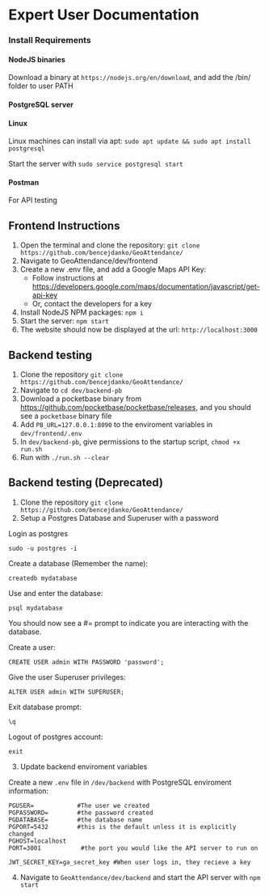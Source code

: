 # Expert User Documentation

### Install Requirements
#### NodeJS binaries

Download a binary at `https://nodejs.org/en/download`, and add the /bin/ folder to user PATH

#### PostgreSQL server
#### Linux   
Linux machines can install via apt: `sudo apt update && sudo apt install postgresql`

Start the server with `sudo service postgresql start`

#### Postman

For API testing

## Frontend Instructions

1. Open the terminal and clone the repository: `git clone https://github.com/bencejdanko/GeoAttendance/`
2. Navigate to GeoAttendance/dev/frontend
3. Create a new .env file, and add a Google Maps API Key:
    - Follow instructions at https://developers.google.com/maps/documentation/javascript/get-api-key
    - Or, contact the developers for a key
4. Install NodeJS NPM packages: `npm i`
5. Start the server: `npm start`
6. The website should now be displayed at the url: `http://localhost:3000`

## Backend testing
1. Clone the repository `git clone https://github.com/bencejdanko/GeoAttendance/`
2. Navigate to `cd dev/backend-pb`
3. Download a pocketbase binary from https://github.com/pocketbase/pocketbase/releases, and you should see a `pocketbase` binary file
4. Add `PB_URL=127.0.0.1:8090` to the enviroment variables in `dev/frontend/.env`
5. In `dev/backend-pb`, give permissions to the startup script, `chmod +x run.sh`
6. Run with `./run.sh --clear`

## Backend testing (Deprecated)
1. Clone the repository `git clone https://github.com/bencejdanko/GeoAttendance/`
2. Setup a Postgres Database and Superuser with a password

Login as postgres
    
`sudo -u postgres -i`

Create a database (Remember the name):

`createdb mydatabase`

Use and enter the database:

`psql mydatabase`

 You should now see a #= prompt to indicate you are interacting with the database.

Create a user:
    
`CREATE USER admin WITH PASSWORD 'password';`

Give the user Superuser privileges:

`ALTER USER admin WITH SUPERUSER;`

Exit database prompt:

`\q`

Logout of postgres account:

`exit`

3. Update backend enviroment variables

Create a new `.env` file in `/dev/backend` with PostgreSQL enviroment information:

```
PGUSER=            #The user we created
PGPASSWORD=        #the password created
PGDATABASE=        #the database name
PGPORT=5432        #this is the default unless it is explicitly changed
PGHOST=localhost    
PORT=3001           #the port you would like the API server to run on

JWT_SECRET_KEY=ga_secret_key #When user logs in, they recieve a key
```

4. Navigate to `GeoAttendance/dev/backend` and start the API server with `npm start`
